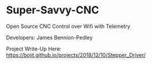 # Super-Savvy-CNC
Open Source CNC Control over Wifi with Telemetry

Developers: James Bennion-Pedley

Project Write-Up Here: https://bojit.github.io/projects/2018/12/10/Stepper_Driver/
